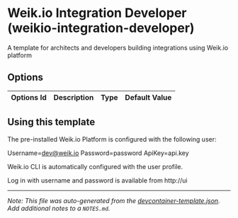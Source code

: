 
# Weik.io Integration Developer (weikio-integration-developer)

A template for architects and developers building integrations using Weik.io platform

## Options

| Options Id | Description | Type | Default Value |
|-----|-----|-----|-----|


## Using this template

The pre-installed Weik.io Platform is configured with the following user:

Username=dev@weik.io
Password=password
ApiKey=api.key

Weik.io CLI is automatically configured with the user profile.

Log in with username and password is available from http://ui

---

_Note: This file was auto-generated from the [devcontainer-template.json](https://github.com/weikio/devcontainer-templates/blob/main/src/weikio-integration-developer/devcontainer-template.json).  Add additional notes to a `NOTES.md`._
